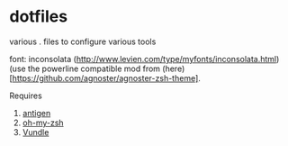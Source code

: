 dotfiles
========

various . files to configure various tools

font: inconsolata (http://www.levien.com/type/myfonts/inconsolata.html)
(use the powerline compatible mod from (here)[https://github.com/agnoster/agnoster-zsh-theme].

Requires 
1. [antigen](https://github.com/zsh-users/antigen)  
1. [oh-my-zsh](http://ohmyz.sh/)
1. [Vundle](https://github.com/VundleVim/Vundle.vim)
 
